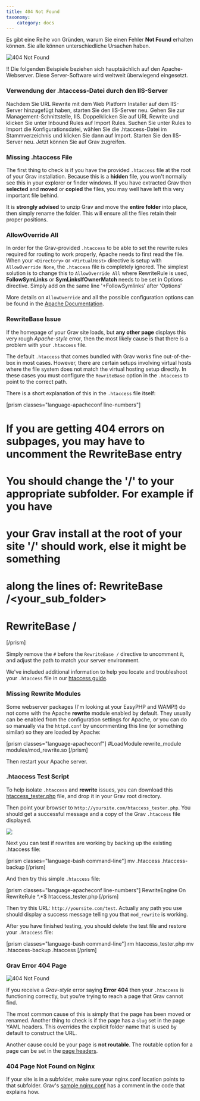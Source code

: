 ```yaml
---
title: 404 Not Found
taxonomy:
    category: docs
---
```


Es gibt eine Reihe von Gründen, warum Sie einen Fehler **Not Found** erhalten können. Sie alle können unterschiedliche Ursachen haben.

![404 Not Found](404-not-found.png?classes=shadow)

!! Die folgenden Beispiele beziehen sich hauptsächlich auf den Apache-Webserver. Diese Server-Software wird weltweit überwiegend eingesetzt.

### Verwendung der .htaccess-Datei durch den IIS-Server

Nachdem Sie URL Rewrite mit dem Web Platform Installer auf dem IIS-Server hinzugefügt haben, starten Sie den IIS-Server neu. Gehen Sie zur Management-Schnittstelle, IIS.  Doppelklicken Sie auf URL Rewrite und klicken Sie unter Inbound Rules auf Import Rules. Suchen Sie unter Rules to Import die Konfigurationsdatei, wählen Sie die .htaccess-Datei im Stammverzeichnis und klicken Sie dann auf Import. Starten Sie den IIS-Server neu. Jetzt können Sie auf Grav zugreifen.

### Missing .htaccess File

The first thing to check is if you have the provided `.htaccess` file at the root of your Grav installation. Because this is a **hidden** file, you won't normally see this in your explorer or finder windows.  If you have extracted Grav then **selected** and **moved** or **copied** the files, you may well have left this very important file behind.

It is **strongly advised** to unzip Grav and move the **entire folder** into place, then simply rename the folder. This will ensure all the files retain their proper positions.

### AllowOverride All

In order for the Grav-provided `.htaccess` to be able to set the rewrite rules required for routing to work properly, Apache needs to first read the file.  When your `<Directory>` or `<VirtualHost>` directive is setup with `AllowOverride None`, the `.htaccess` file is completely ignored.  The simplest solution is to change this to `AllowOverride All`
where RewriteRule is used, **FollowSymLinks** or **SymLinksIfOwnerMatch** needs to be set in Options directive. Simply add on the same line '+FollowSymlinks' after 'Options'

More details on `AllowOverride` and all the possible configuration options can be found in the [Apache Documentation](http://httpd.apache.org/docs/2.4/mod/core.html#allowoverride).

### RewriteBase Issue

If the homepage of your Grav site loads, but **any other page** displays this very rough _Apache-style_ error, then the most likely cause is that there is a problem with your `.htaccess` file.

The default `.htaccess` that comes bundled with Grav works fine out-of-the-box in most cases.  However, there are certain setups involving virtual hosts where the file system does not match the virtual hosting setup directly.  In these cases you must configure the `RewriteBase` option in the `.htaccess` to point to the correct path.

There is a short explanation of this in the `.htaccess` file itself:

[prism classes="language-apacheconf line-numbers"]
##
# If you are getting 404 errors on subpages, you may have to uncomment the RewriteBase entry
# You should change the '/' to your appropriate subfolder. For example if you have
# your Grav install at the root of your site '/' should work, else it might be something
# along the lines of: RewriteBase /<your_sub_folder>
##

# RewriteBase /
[/prism]

Simply remove the `#` before the `RewriteBase /` directive to uncomment it, and adjust the path to match your server environment.

We've included additional information to help you locate and troubleshoot your `.htaccess` file in our [htaccess guide](../htaccess).

### Missing Rewrite Modules

Some webserver packages (I'm looking at your EasyPHP and WAMP!) do not come with the Apache **rewrite** module enabled by default. They usually can be enabled from the configuration settings for Apache, or you can do so manually via the `httpd.conf` by uncommenting this line (or something similar) so they are loaded by Apache:

[prism classes="language-apacheconf"]
#LoadModule rewrite_module modules/mod_rewrite.so
[/prism]

Then restart your Apache server.

### .htaccess Test Script

To help isolate `.htaccess` and **rewrite** issues, you can download this [htaccess_tester.php](https://gist.githubusercontent.com/rhukster/a727fb70d9341536d49980d1239bd97e/raw/a3078da16b894ba86f9d000bcfc4850e098199fc/htaccess_tester.php) file, and drop it in your Grav root directory.

Then point your browser to `http://yoursite.com/htaccess_tester.php`.  You should get a successful message and a copy of the Grav `.htaccess` file displayed.

![](htaccess_tester.png?classes=shadow)

Next you can test if rewrites are working by backing up the existing .htaccess file:

[prism classes="language-bash command-line"]
mv .htaccess .htaccess-backup
[/prism]

And then try this simple `.htaccess` file:

[prism classes="language-apacheconf line-numbers"]
<IfModule mod_rewrite.c>
    RewriteEngine On
    RewriteRule ^.*$ htaccess_tester.php
</IfModule>
[/prism]

Then try this URL: `http://yoursite.com/test`.  Actually any path you use should display a success message telling you that `mod_rewrite` is working.

After you have finished testing, you should delete the test file and restore your `.htaccess` file:

[prism classes="language-bash command-line"]
rm htaccess_tester.php
mv .htaccess-backup .htaccess
[/prism]

### Grav Error 404 Page

![404 Not Found](error-404.png?classes=shadow)

If you receive a _Grav-style_ error saying **Error 404** then your `.htaccess` is functioning correctly, but you're trying to reach a page that Grav cannot find.

The most common cause of this is simply that the page has been moved or renamed. Another thing to check is if the page has a `slug` set in the page YAML headers. This overrides the explicit folder name that is used by default to construct the URL.

Another cause could be your page is **not routable**. The routable option for a page can be set in the [page headers](../../content/headers).

### 404 Page Not Found on Nginx

If your site is in a subfolder, make sure your nginx.conf location points to that subfolder. Grav's [sample nginx.conf](https://github.com/getgrav/grav/blob/master/webserver-configs/nginx.conf) has a comment in the code that explains how.
